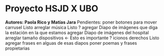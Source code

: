 # Proyecto HSJD X UBO 
**Autores: Paola Rico y Matías Jara**
Pendientes: 
   poner botones para mover carrusel Listo
   arreglar música Listo ?
   agregar Diapo de imágenes que diga la estación en la que estamos
   agregar Diapo de imágenes del hospital 
   arreglar tamaño dispositivos <- Esto es importante ?
   icionos derechos Listo
   agregar frases en alguas de esas diapos 
   poner poemas y frases propietarias
